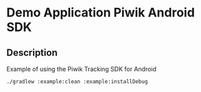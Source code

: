# Demo Application Piwik Android SDK

## Description

Example of using the Piwik Tracking SDK for Android

```
./gradlew :example:clean :example:installDebug
```